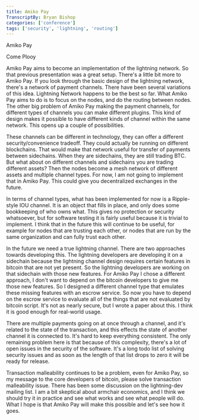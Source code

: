 ```yaml
---
title: Amiko Pay
TranscriptBy: Bryan Bishop
categories: ['conference']
tags: ['security', 'lightning', 'routing']
---
```


Amiko Pay

Come Plooy

Amiko Pay aims to become an implementation of the lightning network. So that previous presentation was a great setup. There's a little bit more to Amiko Pay. If you look through the basic design of the lightning network, there's a network of payment channels. There have been several variations of this idea. Lightning Network happens to be the best so far. What Amiko Pay aims to do is to focus on the nodes, and do the routing between nodes. The other big problem of Amiko Pay making the payment channels, for different types of channels you can make different plugins. This kind of design makes it possible to have different kinds of channel within the same network. This opens up a couple of possibilities.

These channels can be different in technology, they can offer a different security/convenience tradeoff. They could actually be running on different blockchains. That would make that network useful for transfer of payments between sidechains. When they are sidechains, they are still trading BTC. But what about on different channels and sidechains you are trading different assets? Then the nodes become a mesh network of different assets and multiple channel types. For now, I am not going to implement that in Amiko Pay. This could give you decentralized exchanges in the future.

In terms of channel types, what has been implemented for now is a Ripple-style IOU channel. It is an object that fills in place, and only does some bookkeeping of who owns what. This gives no protection or security whatsoever, but for software testing it is fairly useful because it is trivial to implement. I think that in the future this will continue to be useful, for example for nodes that are trusting each other, or nodes that are run by the same organization and can fully trust each other.

In the future we need a true lightning channel. There are two approaches towards developing this. The lightning developers are developing it on a sidechain because the lightning channel design requires certain features in bitcoin that are not yet present. So the lightning developers are working on that sidechain with those new features. For Amiko Pay I chose a different approach, I don't want to depend on the bitcoin developers to give me those new features. So I designed a different channel type that emulates these missing features with an escrow service. So now you have to depend on the escrow service to evaluate all of the things that are not evaluated by bitcoin script. It's not as nearly secure, but I wrote a paper about this. I think it is good enough for real-world usage.

There are multiple payments going on at once through a channel, and it's related to the state of the transaction, and this effects the state of another channel it is connected to. It's hard to keep everything consistent. The only remaining problem here is that because of this complexity, there's a lot of open issues in the security of the software. It's a long todo list of solving security issues and as soon as the length of that list drops to zero it will be ready for release.

Transaction malleability continues to be a problem, even for Amiko Pay, so my message to the core developers of bitcoin, please solve transaction malleability issue. There has been some discussion on the lightning-dev mailing list. I am a bit skeptical about armchair economics, and I think we should try it in practice and see what works and see what people will do. What I hope is that Amiko Pay will make this possible and let's see how it goes.
